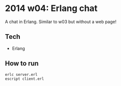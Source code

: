 2014 w04: Erlang chat
=====================
A chat in Erlang. Similar to w03 but without a web page!

Tech
----
- Erlang

How to run
----------
```shell
erlc server.erl
escript client.erl
```
